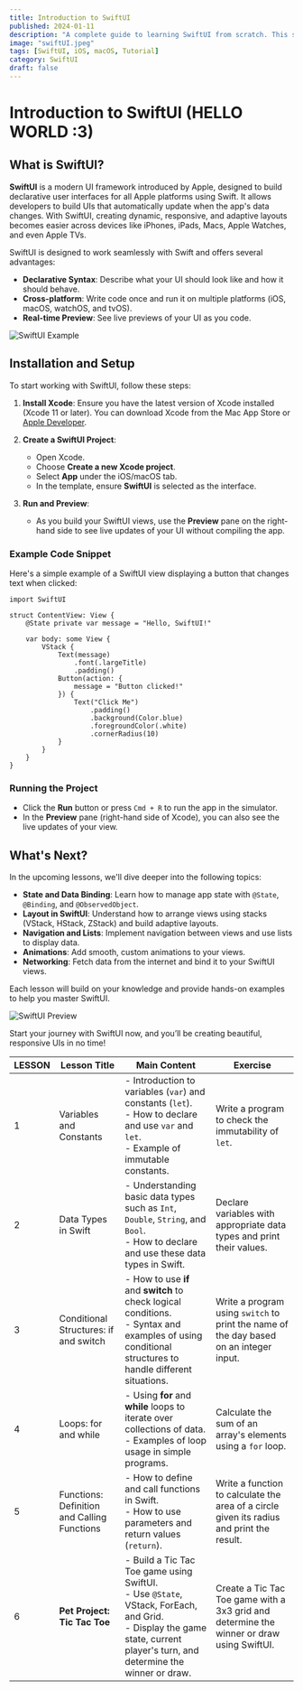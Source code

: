 ```yaml
---
title: Introduction to SwiftUI
published: 2024-01-11
description: "A complete guide to learning SwiftUI from scratch. This series covers everything from Swift basics to advanced SwiftUI concepts, helping you build your own apps step by step."
image: "swiftUI.jpeg"
tags: [SwiftUI, iOS, macOS, Tutorial]
category: SwiftUI
draft: false
---
```


# Introduction to SwiftUI (HELLO WORLD :3)

## What is SwiftUI?

**SwiftUI** is a modern UI framework introduced by Apple, designed to build declarative user interfaces for all Apple platforms using Swift. It allows developers to build UIs that automatically update when the app's data changes. With SwiftUI, creating dynamic, responsive, and adaptive layouts becomes easier across devices like iPhones, iPads, Macs, Apple Watches, and even Apple TVs.

SwiftUI is designed to work seamlessly with Swift and offers several advantages:
- **Declarative Syntax**: Describe what your UI should look like and how it should behave.
- **Cross-platform**: Write code once and run it on multiple platforms (iOS, macOS, watchOS, and tvOS).
- **Real-time Preview**: See live previews of your UI as you code.

![SwiftUI Example](https://developer.apple.com/assets/elements/icons/swiftui/swiftui-96x96_2x.png)

## Installation and Setup

To start working with SwiftUI, follow these steps:

1. **Install Xcode**: Ensure you have the latest version of Xcode installed (Xcode 11 or later). You can download Xcode from the Mac App Store or [Apple Developer](https://developer.apple.com/xcode/).
2. **Create a SwiftUI Project**:
    - Open Xcode.
    - Choose **Create a new Xcode project**.
    - Select **App** under the iOS/macOS tab.
    - In the template, ensure **SwiftUI** is selected as the interface.

3. **Run and Preview**:
    - As you build your SwiftUI views, use the **Preview** pane on the right-hand side to see live updates of your UI without compiling the app.

### Example Code Snippet

Here's a simple example of a SwiftUI view displaying a button that changes text when clicked:

```
import SwiftUI

struct ContentView: View {
    @State private var message = "Hello, SwiftUI!"

    var body: some View {
        VStack {
            Text(message)
                .font(.largeTitle)
                .padding()
            Button(action: {
                message = "Button clicked!"
            }) {
                Text("Click Me")
                    .padding()
                    .background(Color.blue)
                    .foregroundColor(.white)
                    .cornerRadius(10)
            }
        }
    }
}
```

### Running the Project

- Click the **Run** button or press `Cmd + R` to run the app in the simulator.
- In the **Preview** pane (right-hand side of Xcode), you can also see the live updates of your view.

## What's Next?

In the upcoming lessons, we'll dive deeper into the following topics:

- **State and Data Binding**: Learn how to manage app state with `@State`, `@Binding`, and `@ObservedObject`.
- **Layout in SwiftUI**: Understand how to arrange views using stacks (VStack, HStack, ZStack) and build adaptive layouts.
- **Navigation and Lists**: Implement navigation between views and use lists to display data.
- **Animations**: Add smooth, custom animations to your views.
- **Networking**: Fetch data from the internet and bind it to your SwiftUI views.

Each lesson will build on your knowledge and provide hands-on examples to help you master SwiftUI.

![SwiftUI Preview](https://devimages-cdn.apple.com/wwdc-services/articles/images/4C086A3B-E1E3-4F77-AD6A-C3D00F14A2C3/2048.jpeg)

Start your journey with SwiftUI now, and you’ll be creating beautiful, responsive UIs in no time!


| **LESSON** | **Lesson Title**                           | **Main Content**                                                                                                                                                          | **Exercise**                                                                                                   |
|------------|--------------------------------------------|----------------------------------------------------------------------------------------------------------------------------------------------------------------------------|---------------------------------------------------------------------------------------------------------------|
| 1          | Variables and Constants                    | - Introduction to variables (`var`) and constants (`let`).<br>- How to declare and use `var` and `let`.<br>- Example of immutable constants.                                | Write a program to check the immutability of `let`.                                                            |
| 2          | Data Types in Swift                        | - Understanding basic data types such as `Int`, `Double`, `String`, and `Bool`.<br>- How to declare and use these data types in Swift.                                      | Declare variables with appropriate data types and print their values.                                          |
| 3          | Conditional Structures: if and switch      | - How to use **if** and **switch** to check logical conditions.<br>- Syntax and examples of using conditional structures to handle different situations.                     | Write a program using `switch` to print the name of the day based on an integer input.                         |
| 4          | Loops: for and while                       | - Using **for** and **while** loops to iterate over collections of data.<br>- Examples of loop usage in simple programs.                                                    | Calculate the sum of an array's elements using a `for` loop.                                                   |
| 5          | Functions: Definition and Calling Functions| - How to define and call functions in Swift.<br>- How to use parameters and return values (`return`).                                                                       | Write a function to calculate the area of a circle given its radius and print the result.                      |
| 6          | **Pet Project: Tic Tac Toe**               | - Build a Tic Tac Toe game using SwiftUI.<br>- Use `@State`, VStack, ForEach, and Grid.<br>- Display the game state, current player's turn, and determine the winner or draw.| Create a Tic Tac Toe game with a 3x3 grid and determine the winner or draw using SwiftUI.                      |


